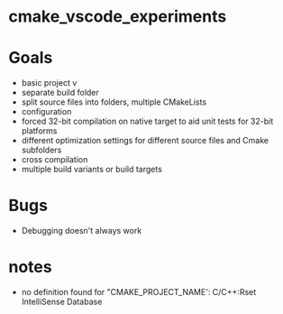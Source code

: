# cmake_vscode_experiments

# Goals

- basic project v
- separate build folder
- split source files into folders, multiple CMakeLists
- configuration
- forced 32-bit compilation on native target to aid unit tests for 32-bit platforms
- different optimization settings for different source files and Cmake subfolders
- cross compilation
- multiple build variants or build targets


# Bugs
- Debugging doesn't always work

# notes
- no definition found for "CMAKE_PROJECT_NAME': C/C++:Rset IntelliSense Database
